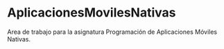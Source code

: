 # AplicacionesMovilesNativas
Area de trabajo para la asignatura Programación de Aplicaciones Móviles Nativas.
